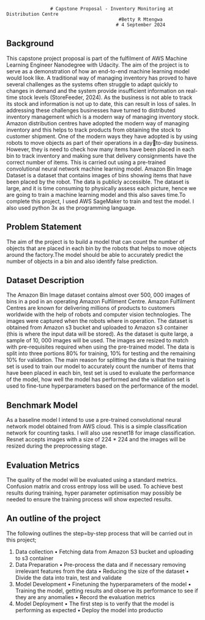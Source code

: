 
                    # Capstone Proposal - Inventory Monitoring at Distribution Centre
                                             #Betty R Mtengwa
                                            # 4 September 2024

## Background
This capstone project proposal is part of the fulfilment of AWS Machine Learning Engineer Nanodegree with Udacity. The aim of the project is to serve as a demonstration of how an end-to-end machine learning model would look like. A traditional way of managing inventory has proved to have several challenges as the systems often struggle to adapt quickly to changes in demand and the system provide insufficient information on real-time stock levels (StoreFeeder, 2024). As the business is not able to track its stock and information is not up to date, this can result in loss of 
sales. In addressing these challenges businesses have turned to distributed inventory management which is a modern way of managing inventory stock. Amazon distribution centres have adopted the modern way of managing inventory and this helps to track products from obtaining the stock to customer shipment. One of the modern ways they have adopted is by using robots to move objects as part of their operations in a dayto-day business. However, they is need to check how many items have been placed in each bin to track inventory and making sure that delivery consignments have the 
correct number of items. This is carried out using a pre-trained convolutional neural network machine learning model. Amazon Bin Image Dataset is a dataset that contains images of bins showing items that have been placed by the robot. The data is publicly accessible. The dataset is large, and it is time consuming to physically assess each picture, hence we are going to train a machine learning model and this also saves time.To complete this project, I used AWS SageMaker to train and test the model. I also used python 3x as the programming language.

## Problem Statement
The aim of the project is to build a model that can count the number of objects that are placed in each bin by the robots that helps to move objects around the factory.The model should be able to accurately predict the number of objects in a bin and also identify false prediction.


## Dataset Description
The Amazon Bin Image dataset contains almost over 500, 000 images of bins in a pod in an operating Amazon Fulfilment Centre. Amazon Fulfilment Centres are known for delivering millions of products to customers worldwide with the help of robots and computer vision technologies. The images were captured when the robots where in operation. The dataset is obtained from Amazon s3 bucket and 
uploaded to Amazon s3 container (this is where the input data will be stored). As the dataset is quite large, a sample of 10, 000 images will be used. The images are resized to match with pre-requisites required when using the pre-trained model. The data is split into three portions 80% for training, 10% for testing and the remaining 10% for validation. The main reason for splitting the data is that the training set is used to train our model to accurately count the number of items that have been placed in each bin, test set is used to evaluate the performance of the 
model, how well the model has performed and the validation set is used to fine-tune hyperparameters based on the performance of the model.

## Benchmark Model
As a baseline model l intend to use a pre-trained convolutional neural network model obtained from AWS cloud. This is a simple classification network for counting tasks. I will also use resnet18 for image classification. Resnet accepts images with a size of 224 * 224 and the images will be resized during the preprocessing stage.

## Evaluation Metrics
The quality of the model will be evaluated using a standard metrics. Confusion matrix and cross entropy loss will be used. To achieve best results during training, hyper parameter optimisation may possibly be needed to ensure the training process will show expected results.

## An outline of the project
The following outlines the step=by-step process that will be carried out in this project;
1. Data collection
• Fetching data from Amazon S3 bucket and uploading to s3 container
2. Data Preparation
• Pre-process the data and if necessary removing irrelevant features 
from the data
• Reducing the size of the dataset
• Divide the data into train, test and validate
3. Model Development
• Finetuning the hyperparameters of the model
• Training the model, getting results and observe its performance to see 
if they are any anomalies
• Record the evaluation metrics
4. Model Deployment
• The first step is to verify that the model is performing as expected
• Deploy the model into productio